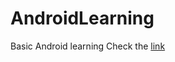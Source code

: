 # AndroidLearning
Basic Android learning 
Check the [link](https://github.com/pogo420/AndroidLearning/wiki)
